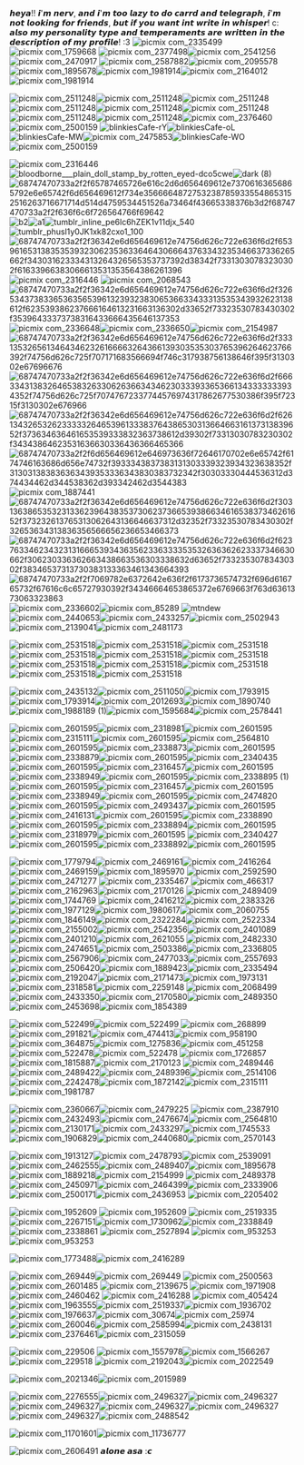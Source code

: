 𝙝𝙚𝙮𝙖!! 𝙞'𝙢 𝙣𝙚𝙧𝙫, 𝙖𝙣𝙙 𝙞'𝙢 𝙩𝙤𝙤 𝙡𝙖𝙯𝙮 𝙩𝙤 𝙙𝙤 𝙘𝙖𝙧𝙧𝙙 𝙖𝙣𝙙 𝙩𝙚𝙡𝙚𝙜𝙧𝙖𝙥𝙝, 𝙞'𝙢 𝙣𝙤𝙩 𝙡𝙤𝙤𝙠𝙞𝙣𝙜 𝙛𝙤𝙧 𝙛𝙧𝙞𝙚𝙣𝙙𝙨, 𝙗𝙪𝙩 𝙞𝙛 𝙮𝙤𝙪 𝙬𝙖𝙣𝙩 𝙞𝙣𝙩 𝙬𝙧𝙞𝙩𝙚 𝙞𝙣 𝙬𝙝𝙞𝙨𝙥𝙚𝙧! c: 𝙖𝙡𝙨𝙤 𝙢𝙮 𝙥𝙚𝙧𝙨𝙤𝙣𝙖𝙡𝙞𝙩𝙮 𝙩𝙮𝙥𝙚 𝙖𝙣𝙙 𝙩𝙚𝙢𝙥𝙚𝙧𝙖𝙢𝙚𝙣𝙩𝙨 𝙖𝙧𝙚 𝙬𝙧𝙞𝙩𝙩𝙚𝙣 𝙞𝙣 𝙩𝙝𝙚 𝙙𝙚𝙨𝙘𝙧𝙞𝙥𝙩𝙞𝙤𝙣 𝙤𝙛 𝙢𝙮 𝙥𝙧𝙤𝙛𝙞𝙡𝙚! :3
![picmix com_2335499](https://github.com/nervk4uai/nervk4uai/assets/166207296/1c714a68-f263-4940-9258-b305b4186b15)![picmix com_1759668](https://github.com/nervk4uai/nervk4uai/assets/166207296/182e767d-4657-4cb4-971d-8aca656ebf69) ![picmix com_2377498](https://github.com/nervk4uai/nervk4uai/assets/166207296/8b885410-6132-40c1-b6b6-790b36765684)![picmix com_2541256](https://github.com/nervk4uai/nervk4uai/assets/166207296/8d04dd06-9727-440c-b496-f7b31e312d5a) ![picmix com_2470917](https://github.com/nervk4uai/nervk4uai/assets/166207296/c027f706-666a-4327-b0d0-d626df4560f3) ![picmix com_2587882](https://github.com/nervk4uai/nervk4uai/assets/166207296/00dbb37f-03d8-4345-a906-f73c8e317c3f)![picmix com_2095578](https://github.com/nervk4uai/nervk4uai/assets/166207296/599fc30e-a378-4d18-9223-6a8393f360e4) ![picmix com_1895678](https://github.com/nervk4uai/nervk4uai/assets/166207296/39e8cc44-7e99-4dba-a1e8-adabe0a3b82e)![picmix com_1981914](https://github.com/nervk4uai/nervk4uai/assets/166207296/423854cb-1634-4ad2-9a6f-3fbbc824cf7b)![picmix com_2164012](https://github.com/nervk4uai/nervk4uai/assets/166207296/1408819c-a178-419a-b6b3-77e75bc2ec0e)![picmix com_1981914](https://github.com/nervk4uai/nervk4uai/assets/166207296/eb80f8e3-e138-4abf-ad06-6c64ee4ec45f)

  ![picmix com_2511248](https://github.com/nervk4uai/nervk4uai/assets/166207296/5e173891-7fbe-4307-9a42-228469a5c73c)![picmix com_2511248](https://github.com/nervk4uai/nervk4uai/assets/166207296/516964f0-3e94-44f3-bf40-1c5eddcb3d12)![picmix com_2511248](https://github.com/nervk4uai/nervk4uai/assets/166207296/70c95364-e888-4f02-8aa5-8dc5232849c5)![picmix com_2511248](https://github.com/nervk4uai/nervk4uai/assets/166207296/8507b8f5-1b8f-4510-9bea-969b71ae03ae)![picmix com_2511248](https://github.com/nervk4uai/nervk4uai/assets/166207296/150bd8bd-e9b2-490f-add4-14bbd25b6c4c)![picmix com_2511248](https://github.com/nervk4uai/nervk4uai/assets/166207296/eda3316e-2213-4eed-8ff3-663a075da6be)![picmix com_2511248](https://github.com/nervk4uai/nervk4uai/assets/166207296/d77a1018-1774-4da1-a601-ced0f9e98e0f)![picmix com_2511248](https://github.com/nervk4uai/nervk4uai/assets/166207296/484e6c01-9a35-4ac3-8249-8abbd519f74a)![picmix com_2376460](https://github.com/nervk4uai/nervk4uai/assets/166207296/1b4b1e4b-21a6-4ffc-8c24-a4781ab879f5)![picmix com_2500159](https://github.com/user-attachments/assets/88ef923b-e238-46df-a45d-0be6af3ff290)
![blinkiesCafe-rY](https://github.com/user-attachments/assets/69be158d-ef5e-4911-bc5a-7d89cbc20db0)![blinkiesCafe-oL](https://github.com/user-attachments/assets/479d7222-04bd-4282-920c-390a9d55a84a)![blinkiesCafe-MW](https://github.com/user-attachments/assets/afb38ec0-f5d8-43b8-b0fa-ff66fe41c155)![picmix com_2475853](https://github.com/nervk4uai/nervk4uai/assets/166207296/9daf630c-bba2-41f4-afa2-971780e1fe4f)![blinkiesCafe-WO](https://github.com/user-attachments/assets/8bc2f714-9b01-4e38-8e08-d59940abe873)![picmix com_2500159](https://github.com/user-attachments/assets/804cde36-69a7-4672-a845-86bef5934852)

![picmix com_2316446](https://github.com/user-attachments/assets/6d932851-2ba9-49c2-a4ee-eef42829f408)
![bloodborne___plain_doll_stamp_by_rotten_eyed-dco5cwe](https://github.com/user-attachments/assets/887f8ddb-ff1a-486e-bbb7-fd50caacff1c)![dark (8)](https://github.com/user-attachments/assets/3e92418d-8591-4329-983a-df18dc7e9fff)![68747470733a2f2f65787465726e616c2d6d656469612e73706163656865792e6e65742f6d656469612f734e35666648727532387859335548653152516263716671714d514d4759534451526a73464f43665338376b3d2f68747470733a2f2f636f6c6f726564766f69642](https://github.com/user-attachments/assets/5f4a0b1d-f5ab-4fda-b238-34932ee41b02)![b2](https://github.com/user-attachments/assets/10f9271a-ef92-444f-b11c-e0849772d2f2)![a1](https://github.com/user-attachments/assets/14f569ff-a35d-4b67-98f2-d8c0fb5d6e77)![tumblr_inline_pe6lc6hZEK1v11djx_540](https://github.com/user-attachments/assets/f1b2916c-23e2-4ccd-ba89-7a03348a10a7)![tumblr_phusl1y0JK1xk82cxo1_100](https://github.com/user-attachments/assets/675cfdfc-9305-4bca-b8f4-253546b63258)![68747470733a2f2f36342e6d656469612e74756d626c722e636f6d2f65396165313835353932306235363364643066643763343235346637336265662f343031623334313264326565353737392d38342f73313030783230302f61633966383066613531353564386261396](https://github.com/user-attachments/assets/973da7bd-16d5-4382-9fbe-fb0e2bc818fe)![picmix com_2316446](https://github.com/user-attachments/assets/78188458-b47a-4e1e-b76e-252e5b554d90)
![picmix com_2068543](https://github.com/nervk4uai/nervk4uai/assets/166207296/b3db175e-9738-401b-95af-8603a91b4d62)![68747470733a2f2f36342e6d656469612e74756d626c722e636f6d2f32653437383365363565396132393238306536633433313535343932623138612f623539386237666164613231663136302d33652f73323530783430302f35396433373738316433666435646137353](https://github.com/nervk4uai/nervk4uai/assets/166207296/43456fd2-2b02-4648-a42c-8bdda6d0a050)![picmix com_2336648](https://github.com/nervk4uai/nervk4uai/assets/166207296/a43e2a3c-51a5-4512-a95d-6a35b35a0d88)![picmix com_2336650](https://github.com/nervk4uai/nervk4uai/assets/166207296/fbe68e69-8b67-4653-a856-7a7e15a8c301)![picmix com_2154987](https://github.com/nervk4uai/nervk4uai/assets/166207296/f8a4dc80-81ea-4dae-9189-f6be5ebf9a8f)![68747470733a2f2f36342e6d656469612e74756d626c722e636f6d2f33313532656134643462326166663264366139303535303765396264623766392f74756d626c725f707171683566694f746c317938756138646f395f3130302e67696676](https://github.com/nervk4uai/nervk4uai/assets/166207296/fb5fabe7-9d1b-4911-b51d-830183f54989)
![68747470733a2f2f36342e6d656469612e74756d626c722e636f6d2f66633431383264653832633062636634346230333933653661343333333934352f74756d626c725f70747672337744576974317862677530386f395f72315f3130302e676966](https://github.com/nervk4uai/nervk4uai/assets/166207296/9e110997-ded5-47df-afcf-43c9c7038014)
![68747470733a2f2f36342e6d656469612e74756d626c722e636f6d2f62613432653262333332646539613338376438653031366466316137313839652f373634636461653539333832363738612d39302f73313030783230302f34343864623531636630336436366465366](https://github.com/nervk4uai/nervk4uai/assets/166207296/83f65c52-b7f6-443a-bd18-14efea6f4a63)![68747470733a2f2f6d656469612e646973636f72646170702e6e65742f6174746163686d656e74732f3933343837383131303339323934323638352f313031383836363439353336343830383732342f30303330444536312d374434462d344538362d393342462d3544383](https://github.com/nervk4uai/nervk4uai/assets/166207296/44de4b27-b192-438a-b868-4ef41cbb6cc2)
![picmix com_1887441](https://github.com/nervk4uai/nervk4uai/assets/166207296/d260a035-9056-41da-a3ec-0d3d346274f9)![68747470733a2f2f36342e6d656469612e74756d626c722e636f6d2f30313638653532313362396438353730623736653938663461653837346261652f373232613765313062643136646637312d32352f73323530783430302f32653634313836356566656236653466373](https://github.com/nervk4uai/nervk4uai/assets/166207296/2ac469f6-fd24-4abb-8bb0-3d143d2048fc) ![68747470733a2f2f36342e6d656469612e74756d626c722e636f6d2f62376334623432313166653934363562336333353532636362623337346630662f306230336362663438663536303338632d63652f73323530783430302f38346537313730383133363461343664393](https://github.com/nervk4uai/nervk4uai/assets/166207296/be5256d6-757b-4583-ad1d-52a045892027)![68747470733a2f2f7069782e6372642e636f2f6173736574732f696d616765732f67616c6c65727930392f34346664653865372e6769663f763d6361373063323863](https://github.com/nervk4uai/nervk4uai/assets/166207296/1be05c08-02be-472d-be31-5aa04e92c51d)![picmix com_2336602](https://github.com/nervk4uai/nervk4uai/assets/166207296/e047bcf1-d710-43c2-8627-98656af95254)![picmix com_85289](https://github.com/nervk4uai/nervk4uai/assets/166207296/23860d21-005f-4ca5-9d8d-adf66e2eac09)
![mtndew](https://github.com/user-attachments/assets/56b7fe2e-486f-4ab8-89e5-eef932690b3f)
![picmix com_2440653](https://github.com/nervk4uai/nervk4uai/assets/166207296/63532479-1985-467e-ac9b-f73d5ee91443)![picmix com_2433257](https://github.com/nervk4uai/nervk4uai/assets/166207296/f9122865-58cb-425f-bcdb-509f05fe2a22)![picmix com_2502943](https://github.com/nervk4uai/nervk4uai/assets/166207296/9e9b249b-27f5-4bcb-8995-b040ef354f93)![picmix com_2139041](https://github.com/nervk4uai/nervk4uai/assets/166207296/fb885b46-81c0-40d6-87df-d16d1bdc76b0)![picmix com_2481173](https://github.com/nervk4uai/nervk4uai/assets/166207296/ebbe63da-aab7-46a1-b686-576a9a8da35c)

![picmix com_2531518](https://github.com/user-attachments/assets/afd0d2d5-ac54-4b93-8273-20f44a5db5e7)![picmix com_2531518](https://github.com/user-attachments/assets/afd0d2d5-ac54-4b93-8273-20f44a5db5e7)![picmix com_2531518](https://github.com/user-attachments/assets/afd0d2d5-ac54-4b93-8273-20f44a5db5e7)![picmix com_2531518](https://github.com/user-attachments/assets/afd0d2d5-ac54-4b93-8273-20f44a5db5e7)![picmix com_2531518](https://github.com/user-attachments/assets/afd0d2d5-ac54-4b93-8273-20f44a5db5e7)![picmix com_2531518](https://github.com/user-attachments/assets/afd0d2d5-ac54-4b93-8273-20f44a5db5e7)![picmix com_2531518](https://github.com/user-attachments/assets/afd0d2d5-ac54-4b93-8273-20f44a5db5e7)![picmix com_2531518](https://github.com/user-attachments/assets/afd0d2d5-ac54-4b93-8273-20f44a5db5e7)![picmix com_2531518](https://github.com/user-attachments/assets/afd0d2d5-ac54-4b93-8273-20f44a5db5e7)![picmix com_2531518](https://github.com/user-attachments/assets/afd0d2d5-ac54-4b93-8273-20f44a5db5e7)![picmix com_2531518](https://github.com/user-attachments/assets/afd0d2d5-ac54-4b93-8273-20f44a5db5e7)

![picmix com_2435132](https://github.com/nervk4uai/nervk4uai/assets/166207296/784d9ec7-bb8b-4f5d-b5fa-73005bc18b2a)![picmix com_2511050](https://github.com/nervk4uai/nervk4uai/assets/166207296/f1724f1d-99f3-41f1-8f3c-08897e593846)![picmix com_1793915](https://github.com/nervk4uai/nervk4uai/assets/166207296/94a831eb-86ae-48f4-a34b-6ed93d8663ea)
![picmix com_1793914](https://github.com/nervk4uai/nervk4uai/assets/166207296/b4f822ad-f48d-4549-918d-a12c1716539a)![picmix com_2012693](https://github.com/nervk4uai/nervk4uai/assets/166207296/bce8bc7c-5126-457a-a66a-95411c8544d7)![picmix com_1890740](https://github.com/nervk4uai/nervk4uai/assets/166207296/86f50b33-b4d8-4286-bf5a-639feda2966e)![picmix com_1988189 (1)](https://github.com/nervk4uai/nervk4uai/assets/166207296/067b5375-ce30-4931-a103-061146731d24)![picmix com_1595684](https://github.com/nervk4uai/nervk4uai/assets/166207296/62ae0079-b632-4a71-bb22-96765bdac7b6)![picmix com_2578441](https://github.com/nervk4uai/nervk4uai/assets/166207296/09e20404-3cd0-4d11-9eb9-020bb035bf84)

![picmix com_2601595](https://github.com/nervk4uai/nervk4uai/assets/166207296/fd680e90-0351-4c0e-8b19-0030628df7ab)![picmix com_2318981](https://github.com/nervk4uai/nervk4uai/assets/166207296/559be356-c2d7-41fb-9384-3787a377cabb)![picmix com_2601595](https://github.com/nervk4uai/nervk4uai/assets/166207296/b6e54f52-67d7-46f4-a791-1ee4db429637)![picmix com_2315111](https://github.com/nervk4uai/nervk4uai/assets/166207296/bf587f80-4943-44bc-92e6-ec660868746e)![picmix com_2601595](https://github.com/nervk4uai/nervk4uai/assets/166207296/140e9220-67b0-4b51-aa95-b3c51844436a)![picmix com_2564810](https://github.com/nervk4uai/nervk4uai/assets/166207296/ce14d526-e74a-4ad5-aefb-e858617bc9a0)![picmix com_2601595](https://github.com/nervk4uai/nervk4uai/assets/166207296/1f94d048-71a2-4f78-beee-dfd379326a10)![picmix com_2338873](https://github.com/nervk4uai/nervk4uai/assets/166207296/aa70427b-a2bb-42bf-870f-c8f8df979002)![picmix com_2601595](https://github.com/nervk4uai/nervk4uai/assets/166207296/ce2f8c54-536b-4954-9fc0-3b9bff3f9284)![picmix com_2338879](https://github.com/nervk4uai/nervk4uai/assets/166207296/f532fa95-7296-4996-9a0d-8e911e467abb)![picmix com_2601595](https://github.com/nervk4uai/nervk4uai/assets/166207296/93d3b2e0-4131-4522-b95b-d7959868d07b)![picmix com_2340435](https://github.com/nervk4uai/nervk4uai/assets/166207296/b0b877e0-692d-4bda-8378-85852e01e359)![picmix com_2601595](https://github.com/nervk4uai/nervk4uai/assets/166207296/422e0cee-e22f-438c-a4e6-e4eb4c740e64)![picmix com_2316457](https://github.com/nervk4uai/nervk4uai/assets/166207296/5fc23b68-730d-4aec-a2b4-ccf5dd651af9)![picmix com_2601595](https://github.com/nervk4uai/nervk4uai/assets/166207296/77a6bbb4-48ab-4015-860c-bec49983ca42)![picmix com_2338949](https://github.com/nervk4uai/nervk4uai/assets/166207296/756e5a29-07f8-40c2-bbb6-7795af3c4bd6)![picmix com_2601595](https://github.com/nervk4uai/nervk4uai/assets/166207296/011dc7c7-33aa-4dd8-81dd-04acf8debec5)![picmix com_2338895 (1)](https://github.com/nervk4uai/nervk4uai/assets/166207296/f425b953-ffaa-4278-8487-fac60e59962a)![picmix com_2601595](https://github.com/nervk4uai/nervk4uai/assets/166207296/03271fc1-7781-41dd-b7bd-3c71a5e7e35e)![picmix com_2316457](https://github.com/nervk4uai/nervk4uai/assets/166207296/5fc23b68-730d-4aec-a2b4-ccf5dd651af9)![picmix com_2601595](https://github.com/nervk4uai/nervk4uai/assets/166207296/eaeb834a-bf2f-4a15-8dd1-3c0fcf21c98d)![picmix com_2338949](https://github.com/nervk4uai/nervk4uai/assets/166207296/756e5a29-07f8-40c2-bbb6-7795af3c4bd6)![picmix com_2601595](https://github.com/nervk4uai/nervk4uai/assets/166207296/f95acc45-9aff-40fb-b0f1-4436a2fdc87c)![picmix com_2474820](https://github.com/nervk4uai/nervk4uai/assets/166207296/6dd1dfb2-0f60-43e3-a07e-688ed9a8e2d2)![picmix com_2601595](https://github.com/nervk4uai/nervk4uai/assets/166207296/4d813fbe-47fd-41b7-9ef4-361459a20813)![picmix com_2493437](https://github.com/nervk4uai/nervk4uai/assets/166207296/84fd0c40-276f-49d4-9fa3-5d996e8b50ee)![picmix com_2601595](https://github.com/nervk4uai/nervk4uai/assets/166207296/216bdc5c-7c30-4e85-bdeb-f63b085070a1)![picmix com_2416131](https://github.com/nervk4uai/nervk4uai/assets/166207296/276f4930-7b40-4f87-b350-9e67be587021)![picmix com_2601595](https://github.com/nervk4uai/nervk4uai/assets/166207296/2cc83c39-9c36-4c15-859e-8370284d2938)![picmix com_2338890](https://github.com/nervk4uai/nervk4uai/assets/166207296/55f1b192-3238-4592-a9db-2174e1a90ba9)![picmix com_2601595](https://github.com/nervk4uai/nervk4uai/assets/166207296/ad98160a-ed5a-4918-bb21-3bb8bbe775b9)![picmix com_2338894](https://github.com/nervk4uai/nervk4uai/assets/166207296/47c87e3d-2860-4561-84bd-244359adab3e)![picmix com_2601595](https://github.com/nervk4uai/nervk4uai/assets/166207296/4b1430ba-bd07-4ae4-af37-192cba27abb0)![picmix com_2318979](https://github.com/nervk4uai/nervk4uai/assets/166207296/f0a0d28a-6387-436d-aca9-783bc6528c1a)![picmix com_2601595](https://github.com/nervk4uai/nervk4uai/assets/166207296/b8270ea8-9693-444b-b8d0-263a1dc33920)
![picmix com_2340427](https://github.com/nervk4uai/nervk4uai/assets/166207296/3ee82184-40fe-4a4e-9eb2-4aac5ed0c491)![picmix com_2601595](https://github.com/nervk4uai/nervk4uai/assets/166207296/1da2b5bf-a954-443e-93c4-595c575c5faa)![picmix com_2338892](https://github.com/nervk4uai/nervk4uai/assets/166207296/29fdf4b4-bf1f-490e-ba0f-f60dad351667)![picmix com_2601595](https://github.com/nervk4uai/nervk4uai/assets/166207296/e33612c8-7267-4ef5-a344-5cd265e7ab3a)

 ![picmix com_1779794](https://github.com/nervk4uai/nervk4uai/assets/166207296/d4892f4d-aeaf-41d0-85df-0938a1e10424)![picmix com_2469161](https://github.com/nervk4uai/nervk4uai/assets/166207296/47d709fc-9380-409c-a6b3-8ffb296deb50)![picmix com_2416264](https://github.com/nervk4uai/nervk4uai/assets/166207296/fa252fe1-6bf2-4fd2-b4a9-74d000c13369) ![picmix com_2469159](https://github.com/nervk4uai/nervk4uai/assets/166207296/fbef2e84-1868-4651-b9c6-aa8e19a68fa5)![picmix com_1895970](https://github.com/nervk4uai/nervk4uai/assets/166207296/ae6be397-503d-4af9-afc4-594abe306ace) ![picmix com_2592590](https://github.com/nervk4uai/nervk4uai/assets/166207296/b62e5f96-a498-4461-a2d0-65d4ca8ecc89) ![picmix com_2471277](https://github.com/nervk4uai/nervk4uai/assets/166207296/12f85c39-0c8c-49eb-ab88-278986997464) ![picmix com_2335467](https://github.com/nervk4uai/nervk4uai/assets/166207296/e450fce5-85e4-4fad-9e93-711514ec35f5) ![picmix com_466317](https://github.com/nervk4uai/nervk4uai/assets/166207296/7efdc30a-a803-4808-ad40-028fe5491b64)![picmix com_2162963](https://github.com/nervk4uai/nervk4uai/assets/166207296/b4670f10-50cf-4393-9af4-d9a8fc8af008)![picmix com_2170126](https://github.com/nervk4uai/nervk4uai/assets/166207296/4fbe924f-daea-45fc-8337-a10729163c7d) ![picmix com_2489409](https://github.com/nervk4uai/nervk4uai/assets/166207296/413b820c-e735-48dd-bc84-6fd6f976abb9) ![picmix com_1744769](https://github.com/nervk4uai/nervk4uai/assets/166207296/8069ac4d-f5a4-4fe3-b3d6-76be6ace3bcb)
![picmix com_2416212](https://github.com/nervk4uai/nervk4uai/assets/166207296/97c13c06-2410-43b8-82a9-cbdc4b445f81)![picmix com_2383326](https://github.com/nervk4uai/nervk4uai/assets/166207296/8ecc02fe-02ae-4d1e-8cdc-1c7fd71bdf6b)![picmix com_1977129](https://github.com/nervk4uai/nervk4uai/assets/166207296/0c0b8b72-613f-483e-b3b7-6a03f44d16ed)![picmix com_1980617](https://github.com/nervk4uai/nervk4uai/assets/166207296/5a280eb2-aa9d-49cc-8237-ab7fbe306872)![picmix com_2060755](https://github.com/nervk4uai/nervk4uai/assets/166207296/bc0c2121-43ea-4580-a4eb-75103c11260f)![picmix com_1846149](https://github.com/nervk4uai/nervk4uai/assets/166207296/68f6caf2-5e8e-4246-9ef7-9ade96168f04)![picmix com_2322284](https://github.com/nervk4uai/nervk4uai/assets/166207296/95680820-da10-4fd0-b6fd-26c3e335044e)![picmix com_2522334](https://github.com/nervk4uai/nervk4uai/assets/166207296/ecde7026-65ff-4669-a55d-56f8ed167624)![picmix com_2155002](https://github.com/nervk4uai/nervk4uai/assets/166207296/8fb0dcc1-46d9-4974-aabf-3cfee0972259)![picmix com_2542356](https://github.com/nervk4uai/nervk4uai/assets/166207296/c3c6f964-34c2-413e-b864-a162658c4dd8)![picmix com_2401089](https://github.com/nervk4uai/nervk4uai/assets/166207296/81de6316-33bd-47b7-95c0-c28e423d4012)![picmix com_2401210](https://github.com/nervk4uai/nervk4uai/assets/166207296/2889c0e5-4578-4a72-be44-b0a7748f184c)![picmix com_2621055](https://github.com/nervk4uai/nervk4uai/assets/166207296/725a80f5-36b6-4e43-9802-58787598f0ba)
![picmix com_2482330](https://github.com/nervk4uai/nervk4uai/assets/166207296/47a93c8b-b6bf-4e30-a2a5-fd3a4390979a)![picmix com_2474651](https://github.com/nervk4uai/nervk4uai/assets/166207296/330bf5a7-5392-4f9b-9087-ca0f4fae0ec6)![picmix com_2503386](https://github.com/nervk4uai/nervk4uai/assets/166207296/363dd7ea-acf7-4888-89ed-272f0a301690)![picmix com_2336805](https://github.com/nervk4uai/nervk4uai/assets/166207296/126071b3-6b88-4650-80f0-f48c900adbf0)![picmix com_2567906](https://github.com/nervk4uai/nervk4uai/assets/166207296/5c31e93a-c247-428c-a581-591dc647d147)![picmix com_2477033](https://github.com/nervk4uai/nervk4uai/assets/166207296/660b7d33-53fe-4aaf-988f-3313b88cbd15)![picmix com_2557693](https://github.com/nervk4uai/nervk4uai/assets/166207296/e889d4f4-3a56-44af-8cab-ef207fa01080)![picmix com_2506420](https://github.com/nervk4uai/nervk4uai/assets/166207296/bdef82e0-e6ed-4ec3-86fd-48a10ad8756a)![picmix com_1889423](https://github.com/nervk4uai/nervk4uai/assets/166207296/a051c51c-01fe-4b5c-933d-ff92a50dd676)![picmix com_2335494](https://github.com/nervk4uai/nervk4uai/assets/166207296/9c9e4298-9a84-4d77-856d-314bfd208146)![picmix com_2192047](https://github.com/nervk4uai/nervk4uai/assets/166207296/8b684ec3-4314-44cb-bf99-a88812d18bfb)![picmix com_2171473](https://github.com/nervk4uai/nervk4uai/assets/166207296/7b476bd9-f841-4bfa-b505-75bad27f0706)![picmix com_1973131](https://github.com/nervk4uai/nervk4uai/assets/166207296/866b700e-58d3-4205-918a-bb9810f83ffc)![picmix com_2318581](https://github.com/nervk4uai/nervk4uai/assets/166207296/ce19988f-bb38-4f45-a694-68d2287e0c75)![picmix com_2259148](https://github.com/nervk4uai/nervk4uai/assets/166207296/e089f4d8-fac6-4a67-9b21-a1a935d7a784)
![picmix com_2068499](https://github.com/nervk4uai/nervk4uai/assets/166207296/3fea5d02-9743-47ed-a508-2ecc16815d9e)![picmix com_2433350](https://github.com/nervk4uai/nervk4uai/assets/166207296/5f107089-bdb6-4485-a37c-e2804f6b212d)![picmix com_2170580](https://github.com/nervk4uai/nervk4uai/assets/166207296/6bf68030-c4da-4495-a9d1-0435b0e8fc27)![picmix com_2489350](https://github.com/nervk4uai/nervk4uai/assets/166207296/c24ca8d7-68f2-4f3f-b68f-924d43282407)![picmix com_2453698](https://github.com/nervk4uai/nervk4uai/assets/166207296/38d7d97d-fa69-41ac-917e-0a79727cab46)![picmix com_1854389](https://github.com/nervk4uai/nervk4uai/assets/166207296/476a14f5-f660-4219-bd8d-7f7e81febe94)

![picmix com_522499](https://github.com/nervk4uai/nervk4uai/assets/166207296/ce7b3b2d-aba3-4796-bc04-68e974d1c5d4)![picmix com_522499](https://github.com/nervk4uai/nervk4uai/assets/166207296/86fc1d1a-6c10-43e4-8ed6-88cb79441b8e)
![picmix com_268899](https://github.com/nervk4uai/nervk4uai/assets/166207296/4f12d280-b56e-4c81-ac06-970012ea9338)![picmix com_291821](https://github.com/nervk4uai/nervk4uai/assets/166207296/a899ef40-a052-446b-8f18-1ce1edaae643)![picmix com_474413](https://github.com/nervk4uai/nervk4uai/assets/166207296/0b2373d4-495b-4696-aefb-5519836cbc44)![picmix com_958190](https://github.com/nervk4uai/nervk4uai/assets/166207296/f1b842dc-ec1e-43cc-98ee-7abcca9cfbfe)![picmix com_364875](https://github.com/nervk4uai/nervk4uai/assets/166207296/1d8f38e5-7512-4f91-b638-7a6495b6bb04)![picmix com_1275836](https://github.com/nervk4uai/nervk4uai/assets/166207296/901b10df-c7a8-4108-b967-f69bab65a5db)![picmix com_451258](https://github.com/nervk4uai/nervk4uai/assets/166207296/7749081e-7aa9-4c20-95b2-dc9b9b1ce6e4)
![picmix com_522478](https://github.com/nervk4uai/nervk4uai/assets/166207296/23c9ed8e-bb6e-48b4-b0be-3bc614c9915a)![picmix com_522478](https://github.com/nervk4uai/nervk4uai/assets/166207296/1e645275-444e-4a19-81b4-cf90724d9d66)
![picmix com_1726857](https://github.com/nervk4uai/nervk4uai/assets/166207296/791fbafb-a1ac-49f4-a076-51bab39f6727)![picmix com_1815887](https://github.com/nervk4uai/nervk4uai/assets/166207296/b1818c04-1f89-4274-967e-00e1bb4e2147)![picmix com_2170123](https://github.com/nervk4uai/nervk4uai/assets/166207296/6e35a20f-0ee1-46ae-8d00-330e7030b651) ![picmix com_2489446](https://github.com/nervk4uai/nervk4uai/assets/166207296/91e01d08-f46c-403d-ae7f-9cea6db05815)![picmix com_2489422](https://github.com/nervk4uai/nervk4uai/assets/166207296/97785e51-5435-46e1-b38b-98a7b376df0a)![picmix com_2489396](https://github.com/nervk4uai/nervk4uai/assets/166207296/d962d741-1b1f-4b5e-8eef-a4b84f52ae1a)![picmix com_2514106](https://github.com/nervk4uai/nervk4uai/assets/166207296/90236222-952c-4e1a-9d4b-b5ff3bfa3411)
![picmix com_2242478](https://github.com/nervk4uai/nervk4uai/assets/166207296/206de483-02b2-43be-9433-372949b63525)![picmix com_1872142](https://github.com/nervk4uai/nervk4uai/assets/166207296/ccedac5b-6fef-4f28-89bf-ff75ef58a6ae)![picmix com_2315111](https://github.com/nervk4uai/nervk4uai/assets/166207296/70ed78eb-bb5f-4354-9888-7a6848122a82)![picmix com_1981787](https://github.com/nervk4uai/nervk4uai/assets/166207296/de04d5e0-e68d-4d03-8120-9d5ac66bc5ad)

![picmix com_2360667](https://github.com/nervk4uai/nervk4uai/assets/166207296/4899a1ae-c59a-4bf0-b845-ca7955e22552)![picmix com_2479225](https://github.com/nervk4uai/nervk4uai/assets/166207296/0ae4aad9-9275-45a0-aa82-03b58062c6a6) ![picmix com_2387910](https://github.com/nervk4uai/nervk4uai/assets/166207296/b931f11c-6803-422f-8dfa-aa3a7e3a78a6)![picmix com_2432493](https://github.com/nervk4uai/nervk4uai/assets/166207296/e0c18b33-117c-4fd2-a14e-d48e0d07de32)![picmix com_2476674](https://github.com/nervk4uai/nervk4uai/assets/166207296/7fb03f0a-af03-4711-9e27-cc8ed199e005)![picmix com_2564810](https://github.com/nervk4uai/nervk4uai/assets/166207296/4a29e5ca-ef52-4929-92cc-c8f05d2fdb8a)![picmix com_2130171](https://github.com/nervk4uai/nervk4uai/assets/166207296/e2fc07d7-e8b1-4ab3-b3bb-4f6e78bbf40f)![picmix com_2433297](https://github.com/nervk4uai/nervk4uai/assets/166207296/1c73ecce-ba49-48c1-a873-35a24324cdc7)![picmix com_1745533](https://github.com/nervk4uai/nervk4uai/assets/166207296/d5746e6f-50ac-4b7a-860c-b6d782d2e3bf)![picmix com_1906829](https://github.com/nervk4uai/nervk4uai/assets/166207296/da5f901c-32d5-4a82-8f32-35aea736ae07)![picmix com_2440680](https://github.com/nervk4uai/nervk4uai/assets/166207296/ef44aad5-2876-453b-b6d7-c172c9ea40d9)![picmix com_2570143](https://github.com/nervk4uai/nervk4uai/assets/166207296/8d6cde52-4e73-4bf4-8716-070e83420b4d)

![picmix com_1913127](https://github.com/nervk4uai/nervk4uai/assets/166207296/0653d906-5351-419b-88aa-4c010af626b7)![picmix com_2478793](https://github.com/nervk4uai/nervk4uai/assets/166207296/c833b7d1-8b18-422f-9e64-583de373757a)![picmix com_2539091](https://github.com/nervk4uai/nervk4uai/assets/166207296/c4f0e1bf-9dae-4922-9f1f-e8f83a388308)![picmix com_2462555](https://github.com/nervk4uai/nervk4uai/assets/166207296/43e5b219-c884-470f-a645-5f016da22a1a)![picmix com_2489407](https://github.com/nervk4uai/nervk4uai/assets/166207296/fb75fa9f-d98c-453b-808f-cfc4dee0231d)![picmix com_1895678](https://github.com/nervk4uai/nervk4uai/assets/166207296/9d389d07-2449-449b-bf43-2f22f6b1da72)![picmix com_1889218](https://github.com/nervk4uai/nervk4uai/assets/166207296/74e3ebf1-4ee5-428e-b398-5b810cfc6379)![picmix com_2154999](https://github.com/nervk4uai/nervk4uai/assets/166207296/34ff9235-79d8-4f3c-b3ab-1afc1f31b8b0)
![picmix com_2489378](https://github.com/nervk4uai/nervk4uai/assets/166207296/848e49ba-7388-4954-b147-b75f93273e49)![picmix com_2450971](https://github.com/nervk4uai/nervk4uai/assets/166207296/991dd75e-0b0c-4d94-888d-85f9ee3c8b45)![picmix com_2464399](https://github.com/nervk4uai/nervk4uai/assets/166207296/dc110bdc-507a-49e2-856f-84c5d355f23c)![picmix com_2333906](https://github.com/nervk4uai/nervk4uai/assets/166207296/94f82108-8e86-479d-8602-15c4e6effa22)![picmix com_2500171](https://github.com/nervk4uai/nervk4uai/assets/166207296/862b0bae-e1de-4017-b824-850720949c55)![picmix com_2436953](https://github.com/nervk4uai/nervk4uai/assets/166207296/0249bc7f-a72a-4943-8c0d-b750978c7fc9) ![picmix com_2205402](https://github.com/nervk4uai/nervk4uai/assets/166207296/89ba5e83-2b6b-450a-b65f-3134d01452f6)


![picmix com_1952609](https://github.com/nervk4uai/nervk4uai/assets/166207296/c5e650e5-d21b-46e3-9273-defcf51f2766)   ![picmix com_1952609](https://github.com/nervk4uai/nervk4uai/assets/166207296/f00fa57c-f6aa-4ea1-89c9-3de5ebef8763)
 ![picmix com_2519335](https://github.com/nervk4uai/nervk4uai/assets/166207296/ab1f2f6f-1e05-4313-9675-201b4dffde63)
![picmix com_2267151](https://github.com/nervk4uai/nervk4uai/assets/166207296/ffb40bb6-7845-4742-902e-f1a468c4d365)![picmix com_1730962](https://github.com/nervk4uai/nervk4uai/assets/166207296/f75d5981-5df1-43ab-99dd-75494c18a3ae)![picmix com_2338849](https://github.com/nervk4uai/nervk4uai/assets/166207296/d11d470d-aa68-4341-aa37-960e85bcca77)
![picmix com_2338861](https://github.com/nervk4uai/nervk4uai/assets/166207296/351300bd-8747-4ac4-b73d-d241decce08e)
![picmix com_2527894](https://github.com/nervk4uai/nervk4uai/assets/166207296/9e6e1b64-920a-4834-b4b0-c65c831eb4bf) 
![picmix com_953253](https://github.com/nervk4uai/nervk4uai/assets/166207296/1ed700f7-3737-4530-bb78-eaf65d846109)![picmix com_953253](https://github.com/nervk4uai/nervk4uai/assets/166207296/27d729e4-475c-4709-9e90-5819a41e77a2)

![picmix com_1773488](https://github.com/nervk4uai/nervk4uai/assets/166207296/4fbddebc-94bf-42ed-9485-f117a62155a7)![picmix com_2416289](https://github.com/nervk4uai/nervk4uai/assets/166207296/0934be4f-15fa-4f89-b823-fb0026335e80) 

![picmix com_269449](https://github.com/nervk4uai/nervk4uai/assets/166207296/b0c8d1b1-294e-43b4-8588-15aeacdcbfdc)![picmix com_269449](https://github.com/nervk4uai/nervk4uai/assets/166207296/b9452eaf-47fa-4bc7-bac5-e5439ffb5c7a)
![picmix com_2500563](https://github.com/nervk4uai/nervk4uai/assets/166207296/addbd3b1-2dfe-43fc-9ac5-90699f255fc2)![picmix com_2601485](https://github.com/nervk4uai/nervk4uai/assets/166207296/be3f82d4-ec38-4005-95b8-61971c860740)
![picmix com_2139675](https://github.com/nervk4uai/nervk4uai/assets/166207296/ea9c2df2-3b9b-4558-8c21-2e8e28b2fa0d)
![picmix com_1971908](https://github.com/nervk4uai/nervk4uai/assets/166207296/4951ebaf-a5ec-45d8-9ab2-61804b0834c7)
 ![picmix com_2460462](https://github.com/nervk4uai/nervk4uai/assets/166207296/0cb0b4dd-73cf-4a37-b61e-dd05ee8b8426) ![picmix com_2416288](https://github.com/nervk4uai/nervk4uai/assets/166207296/c7b13a51-c93e-46fb-aa8a-d4214d54927a) ![picmix com_405424](https://github.com/nervk4uai/nervk4uai/assets/166207296/781a41e4-cdb9-4c66-a8a7-1f3e7704d11b)![picmix com_1963555](https://github.com/nervk4uai/nervk4uai/assets/166207296/e47a1b5b-dc46-4eff-bdd3-e51f95051686)![picmix com_2519337](https://github.com/nervk4uai/nervk4uai/assets/166207296/01cc0ef7-cca8-4f24-9c92-48b68024e2ef)![picmix com_1936702](https://github.com/nervk4uai/nervk4uai/assets/166207296/3ccd1dda-302e-42af-b42d-47a0efe03872)
![picmix com_1976637](https://github.com/nervk4uai/nervk4uai/assets/166207296/cf975a5b-514e-40a1-bb56-658ec9a5920d)![picmix com_30674](https://github.com/nervk4uai/nervk4uai/assets/166207296/fb7ebbe2-1115-435c-ab33-886889ad6de9)![picmix com_25974](https://github.com/nervk4uai/nervk4uai/assets/166207296/5d07d816-dc86-4ddf-92fb-f6ed515bb635)
![picmix com_260046](https://github.com/nervk4uai/nervk4uai/assets/166207296/5f33e61b-f03b-497d-af07-fcdb94f594b2)![picmix com_2585994](https://github.com/nervk4uai/nervk4uai/assets/166207296/bacd058e-a586-496e-a712-2d03258603d6)![picmix com_2438131](https://github.com/nervk4uai/nervk4uai/assets/166207296/2b46a64f-9145-4903-aceb-d29b2cf1351f)![picmix com_2376461](https://github.com/nervk4uai/nervk4uai/assets/166207296/396bbb6b-4aa1-4b5c-8553-f88881b1cdf9)![picmix com_2315059](https://github.com/nervk4uai/nervk4uai/assets/166207296/8ffd023a-34df-4f25-9333-f13f2248a92f)







![picmix com_229506](https://github.com/nervk4uai/nervk4uai/assets/166207296/d29f266b-2274-4b29-846d-f30cafa72320) ![picmix com_1557978](https://github.com/nervk4uai/nervk4uai/assets/166207296/dff18fb9-ed56-450d-afeb-c13a0e505bec)![picmix com_1566267](https://github.com/nervk4uai/nervk4uai/assets/166207296/6d97b7ef-03d5-4f7f-ac40-98245a885e2b)![picmix com_229518](https://github.com/nervk4uai/nervk4uai/assets/166207296/ab22dc28-05e2-496e-a648-0e7f3915470f)
![picmix com_2192043](https://github.com/nervk4uai/nervk4uai/assets/166207296/15763a8c-48da-431e-a07e-77a7466fa09a)![picmix com_2022549](https://github.com/nervk4uai/nervk4uai/assets/166207296/0fac18d6-dc45-41fe-904b-2482cfd1f538)

![picmix com_2021346](https://github.com/nervk4uai/nervk4uai/assets/166207296/a0a66f64-bff4-4c66-9ce0-ebe1e210ed1d)![picmix com_2015989](https://github.com/nervk4uai/nervk4uai/assets/166207296/85e3458d-9b89-4d81-bbc4-96170e69cfcb)

![picmix com_2276555](https://github.com/nervk4uai/nervk4uai/assets/166207296/4e2f276c-ebb7-4ee0-aaed-66725e68ce7e)![picmix com_2496327](https://github.com/nervk4uai/nervk4uai/assets/166207296/f0a081fa-7346-4100-82a5-3260130f47f0)![picmix com_2496327](https://github.com/nervk4uai/nervk4uai/assets/166207296/95c4beee-d906-4ac7-b7a4-274a98388afa)![picmix com_2496327](https://github.com/nervk4uai/nervk4uai/assets/166207296/c4224c72-9dbc-429f-8adc-06a817c0cde0)![picmix com_2496327](https://github.com/nervk4uai/nervk4uai/assets/166207296/9086b2b3-497b-4a21-a481-6b3996a1e9d1)![picmix com_2496327](https://github.com/nervk4uai/nervk4uai/assets/166207296/374349ae-42c3-4281-a464-f5240198452b)![picmix com_2496327](https://github.com/nervk4uai/nervk4uai/assets/166207296/d31e3e54-08d8-48e8-8d01-05b9ab12bc67)![picmix com_2488542](https://github.com/nervk4uai/nervk4uai/assets/166207296/c41d6dca-3b95-4020-8be5-aea6ec3d4a22)



![picmix com_11701601](https://github.com/nervk4uai/nervk4uai/assets/166207296/75bffaf5-a82b-40b0-97fa-8789036fd6b2)![picmix com_11736777](https://github.com/nervk4uai/nervk4uai/assets/166207296/235f7eb1-eb4a-4ab3-a8ee-17db8e4117b4)





![picmix com_2606491](https://github.com/nervk4uai/nervk4uai/assets/166207296/402fb2c0-159d-4cfa-b6ce-ed07dbaee99b) 𝙖𝙡𝙤𝙣𝙚 𝙖𝙨𝙖 :𝙘



































